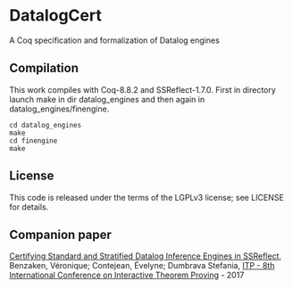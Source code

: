 # DatalogCert

A Coq specification and formalization of Datalog engines


## Compilation
This work compiles with Coq-8.8.2 and SSReflect-1.7.0.
First in directory launch make in dir datalog_engines and then again in datalog_engines/finengine. 

```
cd datalog_engines
make
cd finengine
make
```


## License

This code is released under the terms of the LGPLv3 license; see LICENSE for details.


## Companion paper
[Certifying Standard and Stratified Datalog Inference Engines in SSReflect](https://hal.archives-ouvertes.fr/hal-01745566v1), Benzaken, Véronique; Contejean, Évelyne; Dumbrava Stefania, [ITP - 8th International Conference on Interactive Theorem Proving](http://itp2017.cic.unb.br/) - 2017
